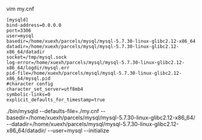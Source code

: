vim my.cnf
```shell
[mysqld]
bind-address=0.0.0.0
port=3306
user=mysql
basedir=/home/xuexh/parcels/mysql/mysql-5.7.30-linux-glibc2.12-x86_64
datadir=/home/xuexh/parcels/mysql/mysql-5.7.30-linux-glibc2.12-x86_64/datadir
socket=/tmp/mysql.sock
log-error=/home/xuexh/parcels/mysql/mysql-5.7.30-linux-glibc2.12-x86_64/logdir/mysql.err
pid-file=/home/xuexh/parcels/mysql/mysql-5.7.30-linux-glibc2.12-x86_64/mysql.pid
#character config
character_set_server=utf8mb4
symbolic-links=0
explicit_defaults_for_timestamp=true
```

./bin/mysqld --defaults-file=./my.cnf --basedir=/home/xuexh/parcels/mysql/mysql-5.7.30-linux-glibc2.12-x86_64/ \
--datadir=/home/xuexh/parcels/mysql/mysql-5.7.30-linux-glibc2.12-x86_64/datadir/ --user=mysql --initialize